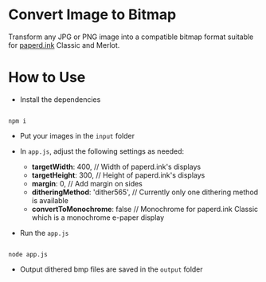 # Convert Image to Bitmap
Transform any JPG or PNG image into a compatible bitmap format suitable for [paperd.ink](https://paperd.ink) Classic and Merlot.

# How to Use
- Install the dependencies
```

npm i

```

- Put your images in the `input` folder
- In `app.js`, adjust the following settings as needed:
  - **targetWidth**: 400, // Width of paperd.ink's displays
  - **targetHeight**: 300, // Height of paperd.ink's displays
  - **margin**: 0, // Add margin on sides
  - **ditheringMethod**: 'dither565', // Currently only one dithering method is available
  - **convertToMonochrome**: false // Monochrome for paperd.ink Classic which is a monochrome e-paper display

- Run the `app.js`
```

node app.js

```
- Output dithered bmp files are saved in the `output` folder
